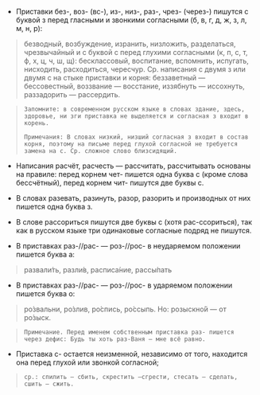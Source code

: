 - Приставки без-, воз- (вс-), из-, низ-, раз-, чрез- (через-) пишутся с буквой з перед гласными и звонкими согласными (б, в, г, д, ж, з, л, м, н, р):
> безводный, возбуждение, изранить, низложить, разделаться, чрезвычайный и с буквой с перед глухими согласными (к, п, с, т, ф, х, ц, ч, ш, щ): бесклассовый, воспитание, вспомнить, испугать, нисходить, расходиться, чересчур. Ср. написания с двумя з или двумя с на стыке приставки и корня: беззаветный — бессовестный, воззвание — восстание, иззябнуть — иссохнуть, раззадорить — рассердить.

>
>     Запомните: в современном русском языке в словах здание, здесь, здоровье, ни зги приставка не выделяется и согласная з входит в корень.
>
>     Примечания: В словах низкий, низший согласная з входит в состав корня, поэтому на письме перед глухой согласной не требуется замена на с. Ср. сложное слово близсидящий.
>

- Написания расчёт, расчесть — рассчитать, рассчитывать основаны на правиле: перед корнем чет- пишется одна буква с (кроме слова бессчётный), перед корнем чит- пишутся две буквы с.

- В словах разевать, разинуть, разор, разорить и производных от них пишется одна буква з.

- В слове рассориться пишутся две буквы с (хотя рас-ссориться), так как в русском языке три одинаковые согласные подряд не пишутся.

- В приставках раз-//рас- — роз-//рос- в неударяемом положении пишется буква а:
> развали́ть, разли́в, расписа́ние, рассы́пать

- В приставках раз-//рас- — роз-//рос- в ударяемом положении пишется буква о:
> ро́звальни, ро́злив, ро́спись, ро́ссыпь. Но: розыскно́й — от ро́зыск.

>
>     Примечание. Перед именем собственным приставка раз- пишется через дефис: Будь ты хоть раз-Ваня — мне всё равно.
>

- Приставка с- остается неизменной, независимо от того, находится она перед глухой или звонкой согласной; 
>
>     ср.: спилить — сбить, скрестить —сгрести, стесать — сделать, сшить — сжить.
>

